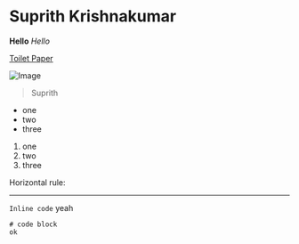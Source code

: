 # Suprith Krishnakumar

**Hello**
*Hello*

[Toilet Paper](http://papertoilet.com/)


![Image](https://m.media-amazon.com/images/I/81DJzd8o1dL._AC_SL1500_.jpg)

> Suprith

* one 
* two
* three

1. one 
2. two 
3. three

Horizontal rule:
___

`Inline code` yeah

```
# code block
ok
```
